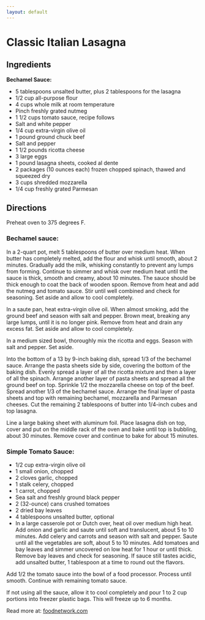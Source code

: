 ```yaml
---
layout: default
---
```


# Classic Italian Lasagna

## Ingredients

**Bechamel Sauce:**

* 5 tablespoons unsalted butter, plus 2 tablespoons for the lasagna
* 1/2 cup all-purpose flour
* 4 cups whole milk at room temperature
* Pinch freshly grated nutmeg
* 1 1/2 cups tomato sauce, recipe follows
* Salt and white pepper
* 1/4 cup extra-virgin olive oil
* 1 pound ground chuck beef
* Salt and pepper
* 1 1/2 pounds ricotta cheese
* 3 large eggs
* 1 pound lasagna sheets, cooked al dente
* 2 packages (10 ounces each) frozen chopped spinach, thawed and squeezed dry
* 3 cups shredded mozzarella
* 1/4 cup freshly grated Parmesan

## Directions

Preheat oven to 375 degrees F.

### Bechamel sauce:

In a 2-quart pot, melt 5 tablespoons of butter over medium heat. When butter has
completely melted, add the flour and whisk until smooth, about 2 minutes. 
Gradually add the milk, whisking constantly to prevent any lumps from forming. 
Continue to simmer and whisk over medium heat until the sauce is thick, smooth 
and creamy, about 10 minutes. The sauce should be thick enough to coat the back 
of wooden spoon. Remove from heat and add the nutmeg and tomato sauce. Stir 
until well combined and check for seasoning. Set aside and allow to cool 
completely.

In a saute pan, heat extra-virgin olive oil. When almost smoking, add the ground
beef and season with salt and pepper. Brown meat, breaking any large lumps, 
until it is no longer pink. Remove from heat and drain any excess fat. Set aside
and allow to cool completely.

In a medium sized bowl, thoroughly mix the ricotta and eggs. Season with salt 
and pepper. Set aside.

Into the bottom of a 13 by 9-inch baking dish, spread 1/3 of the bechamel sauce.
Arrange the pasta sheets side by side, covering the bottom of the baking dish. 
Evenly spread a layer of all the ricotta mixture and then a layer of all the 
spinach. Arrange another layer of pasta sheets and spread all the ground beef on
top. Sprinkle 1/2 the mozzarella cheese on top of the beef. Spread another 1/3 
of the bechamel sauce. Arrange the final layer of pasta sheets and top with 
remaining bechamel, mozzarella and Parmesan cheeses. Cut the remaining 2 
tablespoons of butter into 1/4-inch cubes and top lasagna.

Line a large baking sheet with aluminum foil. Place lasagna dish on top, cover 
and put on the middle rack of the oven and bake until top is bubbling, about 30 
minutes. Remove cover and continue to bake for about 15 minutes.

### Simple Tomato Sauce:
* 1/2 cup extra-virgin olive oil
* 1 small onion, chopped
* 2 cloves garlic, chopped
* 1 stalk celery, chopped
* 1 carrot, chopped
* Sea salt and freshly ground black pepper
* 2 (32-ounce) cans crushed tomatoes
* 2 dried bay leaves
* 4 tablespoons unsalted butter, optional
* In a large casserole pot or Dutch over, heat oil over medium high heat. Add onion and garlic and saute until soft and translucent, about 5 to 10 minutes. Add celery and carrots and season with salt and pepper. Saute until all the vegetables are soft, about 5 to 10 minutes. Add tomatoes and bay leaves and simmer uncovered on low heat for 1 hour or until thick. Remove bay leaves and check for seasoning. If sauce still tastes acidic, add unsalted butter, 1 tablespoon at a time to round out the flavors.

Add 1/2 the tomato sauce into the bowl of a food processor. Process until 
smooth. Continue with remaining tomato sauce.

If not using all the sauce, allow it to cool completely and pour 1 to 2 cup 
portions into freezer plastic bags. This will freeze up to 6 months.

Read more at: [foodnetwork.com](http://www.foodnetwork.com/recipes/giada-de-laurentiis/classic-italian-lasagna-recipe/index.html?oc=linkback)
